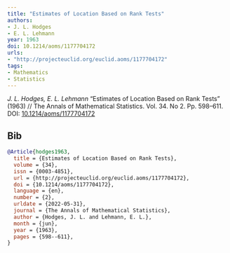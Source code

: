 ```yaml
---
title: "Estimates of Location Based on Rank Tests"
authors:
- J. L. Hodges
- E. L. Lehmann
year: 1963
doi: 10.1214/aoms/1177704172
urls:
- "http://projecteuclid.org/euclid.aoms/1177704172"
tags:
- Mathematics
- Statistics
---
```


<i>J. L. Hodges, E. L. Lehmann</i> <span title="">“Estimates of Location Based on Rank Tests”</span> (1963) // The Annals of Mathematical Statistics. Vol.&nbsp;34. No&nbsp;2. Pp.&nbsp;598–611. DOI:&nbsp;<a href='https://doi.org/10.1214/aoms/1177704172'>10.1214/aoms/1177704172</a>

## Bib

```bib
@Article{hodges1963,
  title = {Estimates of Location Based on Rank Tests},
  volume = {34},
  issn = {0003-4851},
  url = {http://projecteuclid.org/euclid.aoms/1177704172},
  doi = {10.1214/aoms/1177704172},
  language = {en},
  number = {2},
  urldate = {2022-05-31},
  journal = {The Annals of Mathematical Statistics},
  author = {Hodges, J. L. and Lehmann, E. L.},
  month = {jun},
  year = {1963},
  pages = {598--611},
}
```
